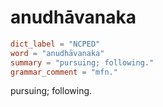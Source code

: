 # anudhāvanaka

``` toml
dict_label = "NCPED"
word = "anudhāvanaka"
summary = "pursuing; following."
grammar_comment = "mfn."
```

pursuing; following.

